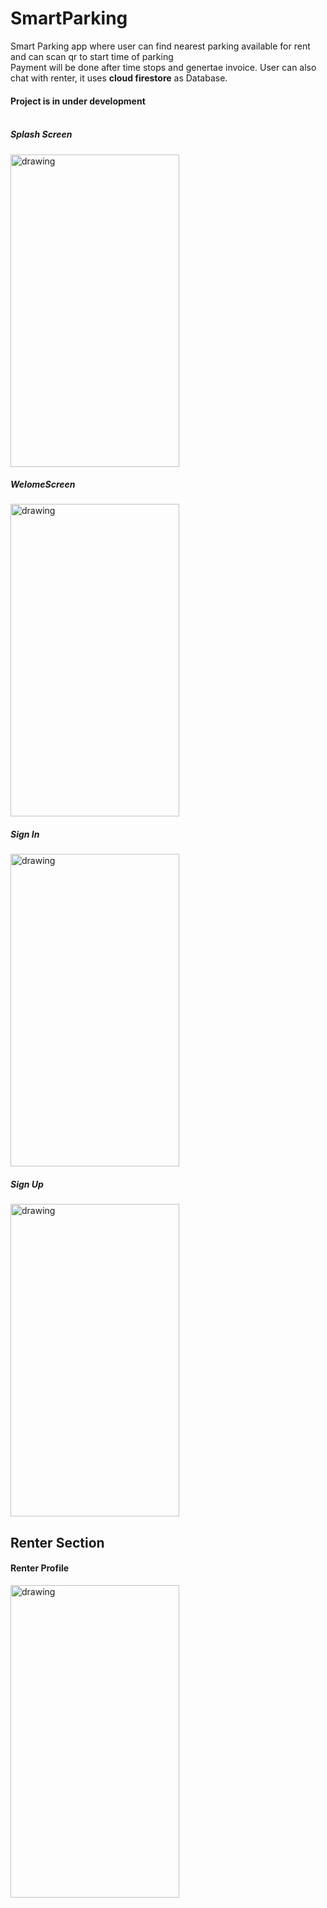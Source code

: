 # SmartParking
 Smart Parking app where user can find nearest parking available for rent and can scan qr to start time of parking<br>
 Payment will be done after time stops and genertae invoice. User can also chat with renter, it uses **cloud firestore** as Database.<br>
 
 #### Project is in under development<br><br>
 
 ##### Splash Screen
 <img src="https://user-images.githubusercontent.com/50264214/93339688-50c8f300-f845-11ea-8b9a-3d1a12b081c1.jpeg" alt="drawing" width="270" height="500"/><br>
 ##### WelomeScreen
 <img src="https://user-images.githubusercontent.com/50264214/93339818-75bd6600-f845-11ea-824a-202277ec8c9d.jpeg" alt="drawing" width="270" height="500"/><br>
 ##### Sign In
 <img src="https://user-images.githubusercontent.com/50264214/93340112-d351b280-f845-11ea-8090-d0f365ceff95.jpeg" alt="drawing" width="270" height="500"/><br>
 ##### Sign Up
  <img src="https://user-images.githubusercontent.com/50264214/93340240-009e6080-f846-11ea-961e-dbd73aa3e489.jpeg" alt="drawing" width="270" height="500"/><br>
 ## Renter Section
 #### Renter Profile
  <img src="https://user-images.githubusercontent.com/50264214/93340240-009e6080-f846-11ea-961e-dbd73aa3e489.jpeg" alt="drawing" width="270" height="500"/><br>


